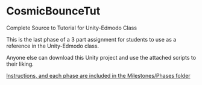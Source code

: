 # CosmicBounceTut
Complete Source to Tutorial for Unity-Edmodo Class

This is the last phase of a 3 part assignment for students to use as a reference in the Unity-Edmodo class.

Anyone else can download this Unity project and use the attached scripts to their liking.

[Instructions, and each phase are included in the Milestones/Phases folder](https://github.com/Richetech/CosmicBounceTut/tree/master/Milestones:Phases)
